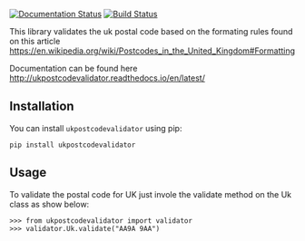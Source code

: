 
[![Documentation Status](https://readthedocs.org/projects/ukpostcodevalidator/badge/?version=latest)](http://ukpostcodevalidator.readthedocs.io/en/latest/?badge=latest)
[![Build Status](https://travis-ci.org/eddmash/ukpostcodevalidator.svg?branch=master)](https://travis-ci.org/eddmash/ukpostcodevalidator)

This library validates the uk postal code based on the formating rules found on this article
<https://en.wikipedia.org/wiki/Postcodes_in_the_United_Kingdom#Formatting>

Documentation can be found here
<http://ukpostcodevalidator.readthedocs.io/en/latest/>

Installation
------------
You can install `ukpostcodevalidator` using pip: 

    pip install ukpostcodevalidator


Usage
-----
To validate the postal code for UK just invole the validate method on the Uk class as show below:
 
    >>> from ukpostcodevalidator import validator
    >>> validator.Uk.validate("AA9A 9AA")
    
